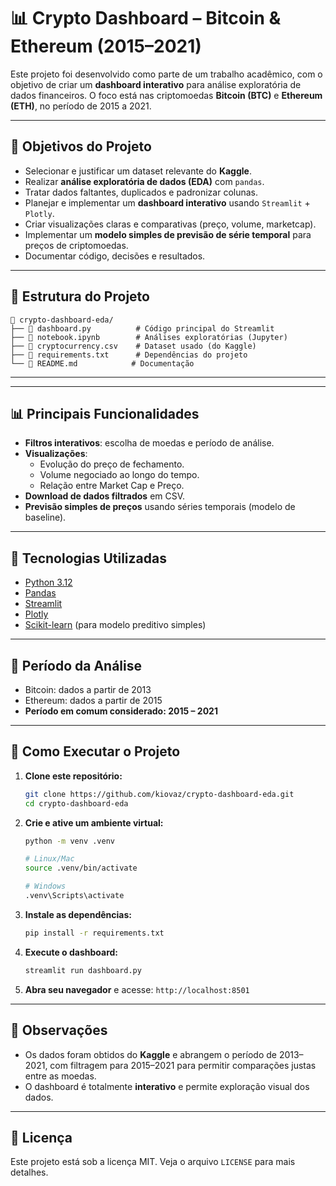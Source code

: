 # 📊 Crypto Dashboard – Bitcoin & Ethereum (2015–2021)

Este projeto foi desenvolvido como parte de um trabalho acadêmico, com o objetivo de criar um **dashboard interativo** para análise exploratória de dados financeiros. O foco está nas criptomoedas **Bitcoin (BTC)** e **Ethereum (ETH)**, no período de 2015 a 2021.

---

## 🚀 Objetivos do Projeto
- Selecionar e justificar um dataset relevante do **Kaggle**.  
- Realizar **análise exploratória de dados (EDA)** com `pandas`.  
- Tratar dados faltantes, duplicados e padronizar colunas.  
- Planejar e implementar um **dashboard interativo** usando `Streamlit` + `Plotly`.  
- Criar visualizações claras e comparativas (preço, volume, marketcap).  
- Implementar um **modelo simples de previsão de série temporal** para preços de criptomoedas.  
- Documentar código, decisões e resultados.

---

## 📂 Estrutura do Projeto

```
📁 crypto-dashboard-eda/
├── 📄 dashboard.py          # Código principal do Streamlit
├── 📄 notebook.ipynb        # Análises exploratórias (Jupyter)
├── 📄 cryptocurrency.csv    # Dataset usado (do Kaggle)
├── 📄 requirements.txt      # Dependências do projeto
└── 📄 README.md            # Documentação
```

---

---

## 📊 Principais Funcionalidades

- **Filtros interativos**: escolha de moedas e período de análise.  
- **Visualizações**:
  - Evolução do preço de fechamento.
  - Volume negociado ao longo do tempo.
  - Relação entre Market Cap e Preço.  
- **Download de dados filtrados** em CSV.  
- **Previsão simples de preços** usando séries temporais (modelo de baseline).

---

## 🔧 Tecnologias Utilizadas

- [Python 3.12](https://www.python.org/)  
- [Pandas](https://pandas.pydata.org/)  
- [Streamlit](https://streamlit.io/)  
- [Plotly](https://plotly.com/python/)  
- [Scikit-learn](https://scikit-learn.org/) (para modelo preditivo simples)  

---

## 📅 Período da Análise

- Bitcoin: dados a partir de 2013  
- Ethereum: dados a partir de 2015  
- **Período em comum considerado: 2015 – 2021**  

---

## 📖 Como Executar o Projeto

1. **Clone este repositório:**
   ```bash
   git clone https://github.com/kiovaz/crypto-dashboard-eda.git
   cd crypto-dashboard-eda
   ```

2. **Crie e ative um ambiente virtual:**
   ```bash
   python -m venv .venv
   
   # Linux/Mac
   source .venv/bin/activate
   
   # Windows
   .venv\Scripts\activate
   ```

3. **Instale as dependências:**
   ```bash
   pip install -r requirements.txt
   ```

4. **Execute o dashboard:**
   ```bash
   streamlit run dashboard.py
   ```

5. **Abra seu navegador** e acesse: `http://localhost:8501`

---

## 📌 Observações

- Os dados foram obtidos do **Kaggle** e abrangem o período de 2013–2021, com filtragem para 2015–2021 para permitir comparações justas entre as moedas.
- O dashboard é totalmente **interativo** e permite exploração visual dos dados.

---

## 📄 Licença

Este projeto está sob a licença MIT. Veja o arquivo `LICENSE` para mais detalhes.